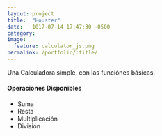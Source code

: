 ```yaml
---
layout: project
title:  "Houster"
date:   1017-07-14 17:47:30 -0500
category:
image:
  feature: calculator_js.png
permalink: /portfolio/:title/
---
```

Una Calculadora simple, con las funciónes básicas.

#### Operaciones Disponibles
- Suma
- Resta
- Multiplicación
- División

